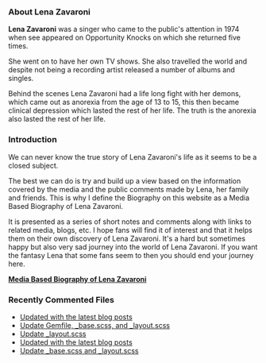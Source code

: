 ### About Lena Zavaroni

<p><strong>Lena Zavaroni</strong> was a singer who came to the public's attention in 1974 when see appeared on Opportunity Knocks on which she returned five times.</p>

<p>She went on to have her own TV shows. She also travelled the world and despite not being a recording artist released a number of albums and singles.</p>

<p>Behind the scenes Lena Zavaroni had a life long fight with her demons, which came out as anorexia from the age of 13 to 15, this then became clinical depression which lasted the rest of her life. The truth is the anorexia also lasted the rest of her life.</p>

### Introduction

<p>We can never know the true story of Lena Zavaroni's life as it seems to be a closed subject.</p>

<p>The best we can do is try and build up a view based on the information covered by the media and the public comments made by Lena, her family and friends. This is why I define the Biography on this website as a Media Based Biography of Lena Zavaroni.</p>

<p>It is presented as a series of short notes and comments along with links to related media, blogs, etc. I hope fans will find it of interest and that it helps them on their own discovery of Lena Zavaroni. It's a hard but sometimes happy but also very sad journey into the world of Lena Zavaroni. If you want the fantasy Lena that some fans seem to then you should end your journey here.</p>

<a href="https://fanzoflenazavaroni.github.io/biography/lena-zavaroni/"><strong>Media Based Biography of Lena Zavaroni</strong></a>

### Recently Commented Files

<!-- BLOG-POST-LIST:START -->
- [Updated with the latest blog posts](https://github.com/FanzOfLenaZavaroni/fanzoflenazavaroni.github.io/commit/c9e07b9b6c9b5d5305ed454fd4611776b8a9d568)
- [Update Gemfile, _base.scss, and _layout.scss](https://github.com/FanzOfLenaZavaroni/fanzoflenazavaroni.github.io/commit/0130bdcfbddc478d2fa745b0fb846b44a4f24b17)
- [Update _layout.scss](https://github.com/FanzOfLenaZavaroni/fanzoflenazavaroni.github.io/commit/6917c11d24e958b63f8e40dd22c9e8918d4a8d36)
- [Updated with the latest blog posts](https://github.com/FanzOfLenaZavaroni/fanzoflenazavaroni.github.io/commit/3dbe773ef7fdd8b91e80a15695603f4fff0747ca)
- [Update _base.scss and _layout.scss](https://github.com/FanzOfLenaZavaroni/fanzoflenazavaroni.github.io/commit/9621d8b3e1704587d8b676aed63ca238f0059d43)
<!-- BLOG-POST-LIST:END -->
